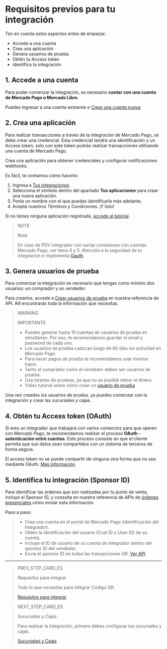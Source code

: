 # Requisitos previos para tu integración

Ten en cuenta estos aspectos antes de empezar:

* Accede a una cuenta
* Crea una aplicación
* Genera usuarios de prueba
* Obtén tu Access token
* Identifica tu integración


## 1. Accede a una cuenta

Para poder comenzar la integración, es necesario **contar con una cuenta de Mercado Pago o Mercado Libre**.

Puedes ingresar a una cuenta existente o [Crear una cuenta nueva](https://www.mercadopago[FAKER][URL][DOMAIN]/hub/registration/landing).

## 2. Crea una aplicación

Para realizar transacciones a través de la integración de Mercado Pago, se debe crear una credencial. Esta credencial tendrá una identificación y un Access token, solo con este token podrás realizar transacciones utilizando una cuenta de Mercado Pago.

Crea una aplicación para obtener credenciales y configurar notificaciones webhooks.

Es fácil, te contamos cómo hacerlo:

1. Ingresa a [Tus integraciones](https://www.mercadopago[FAKER][URL][DOMAIN]/developers/panel/applications).
2. Selecciona el símbolo dentro del apartado **Tus aplicaciones** para crear una nueva aplicación.
3. Ponle un nombre con el que puedas identificarla más adelante.
4. Acepta nuestros Términos y Condiciones. ¡Y listo!

Si no tienes ninguna aplicación registrada, [accede al tutorial](https://youtu.be/FB4aL9D0Of4?list=PLCazXKuqZp3hGVY3bBhEO0ItFhIic5UpK).

> NOTE
>
> Nota
>
> En caso de PDV integrador con varias conexiones con cuentas Mercado Pago, ver tema 4 y 5. Atención a la seguridad de tu integración e implementa [Oauth](https://www.mercadopago[FAKER][URL][DOMAIN]/developers/es/guides/security/oauth/introduction).


## 3. Genera usuarios de prueba

Para comenzar la integración es necesario que tengas como mínimo dos usuarios: un comprador y un vendedor.

Para crearlos, accede a [Crear usuarios de prueba](https://www.mercadopago[FAKER][URL][DOMAIN]/developers/es/reference/test_user/_users_test_user/post) en nuestra referencia de API. Allí encontrarás toda la información que necesitas.

> WARNING
>
> IMPORTANTE
>
> * Puedes generar hasta 10 cuentas de usuarios de prueba en simultáneo. Por eso, te recomendamos guardar el email y password de cada uno.
> * Los usuarios de prueba caducan luego de 60 días sin actividad en Mercado Pago.
> * Para hacer pagos de prueba te recomendamos usar montos bajos.
> * Tanto el comprador como el vendedor deben ser usuarios de prueba.
> * Usa tarjetas de pruebas, ya que no es posible retirar el dinero.
> * Video tutorial sobre cómo crear un [usuario de prueba](https://youtu.be/VgXsbJB6rY0?list=PLCazXKuqZp3hGVY3bBhEO0ItFhIic5UpK)

Una vez creados los usuarios de prueba, ya puedes comenzar con la integración y crear las sucursales y cajas.

## 4. Obtén tu Access token (OAuth)

Si eres un integrador que trabajará con varios comercios para que operen con Mercado Pago, te recomendamos realizar el proceso **OAuth - autenticación entre cuentas**. Este proceso consiste en que el cliente permita que sus datos sean compartidos con un sistema de terceros de forma segura.

El access token no se puede compartir de ninguna otra forma que no sea mediante OAuth. [Mas información](https://www.mercadopago[FAKER][URL][DOMAIN]/developers/es/docs/qr-code/additional-content/credentials).

## 5. Identifica tu integración (Sponsor ID)

Para identificar las órdenes que son realizadas por tu punto de venta, incluye el Sponsor ID, y consulta en nuestra referencia de APIs de [órdenes presenciales](https://www.mercadopago[FAKER][URL][DOMAIN]/developers/es/reference/instore_orders_v2/_instore_qr_seller_collectors_user_id_pos_external_pos_id_orders/get) cómo enviar esta información.

Paso a paso:

> * Crea una cuenta en el portal de Mercado Pago (identificación del Integrador).
> * Obtén la identificación del usuario (Cust ID o User ID) de su cuenta.
> * Incluye el ID de usuario de su cuenta de integrador dentro del sponsor ID del vendedor.
> * Envía el sponsor ID en todas las transacciones QR. [Ver API](https://www.mercadopago[FAKER][URL][DOMAIN]/developers/es/reference/instore_orders/_mpmobile_instore_qr_user_id_external_id/post).

---

> PREV_STEP_CARD_ES
>
> Requisitos para integrar
>
> Todo lo que necesitas para integrar Código QR.
>
> [Requisitos para integrar](https://www.mercadopago[FAKER][URL][DOMAIN]/developers/es/docs/qr-code/pre-requisites)


> NEXT_STEP_CARD_ES
>
> Sucursales y Cajas
>
> Para realizar la integración, primero debes configurar tus sucursales y cajas.
>
> [Sucursales y Cajas](https://www.mercadopago[FAKER][URL][DOMAIN]/developers/es/docs/qr-code/stores-and-pos)